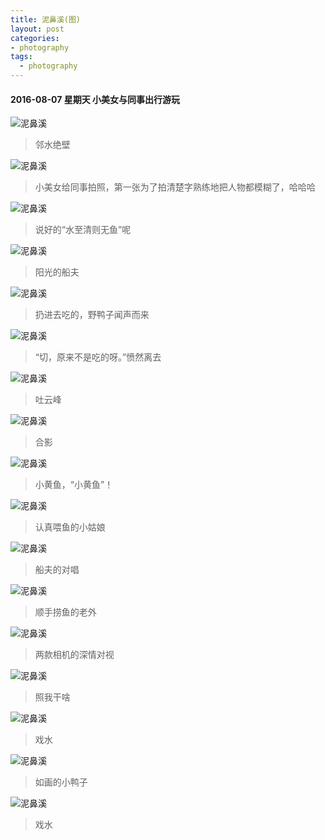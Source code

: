 ```yaml
---
title: 泥鼻溪(图)
layout: post
categories:
- photography
tags:
  - photography
---
```


#### 2016-08-07 星期天 小美女与同事出行游玩

![泥鼻溪](/media/files/2016/08a/DSC_0366_meitu_14.jpg)

> 邻水绝壁

![泥鼻溪](/media/files/2016/08a/DSC_0327_meitu_2.jpg)

> 小美女给同事拍照，第一张为了拍清楚字熟练地把人物都模糊了，哈哈哈

![泥鼻溪](/media/files/2016/08a/DSC_0330_meitu_3.jpg)

> 说好的“水至清则无鱼”呢

![泥鼻溪](/media/files/2016/08a/DSC_0338_meitu_4.jpg)

> 阳光的船夫

![泥鼻溪](/media/files/2016/08a/DSC_0343_meitu_7.jpg)

> 扔进去吃的，野鸭子闻声而来

![泥鼻溪](/media/files/2016/08a/DSC_0344_meitu_8.jpg)

> “切，原来不是吃的呀。”愤然离去

![泥鼻溪](/media/files/2016/08a/DSC_0374_meitu_15.jpg)

> 吐云峰

![泥鼻溪](/media/files/2016/08a/DSC_0391_meitu_16.jpg)

> 合影

![泥鼻溪](/media/files/2016/08a/DSC_0401_meitu_17.jpg)

> 小黄鱼，“小黄鱼”！

![泥鼻溪](/media/files/2016/08a/DSC_0409_meitu_18.jpg)

> 认真喂鱼的小姑娘

![泥鼻溪](/media/files/2016/08a/DSC_0410_meitu_20.jpg)

> 船夫的对唱

![泥鼻溪](/media/files/2016/08a/DSC_0414_meitu_21.jpg)

> 顺手捞鱼的老外

![泥鼻溪](/media/files/2016/08a/DSC_0415_meitu_22.jpg)

> 两款相机的深情对视

![泥鼻溪](/media/files/2016/08a/DSC_0431_meitu_23.jpg)

> 照我干啥

![泥鼻溪](/media/files/2016/08a/DSC_0434_meitu_24.jpg)

> 戏水

![泥鼻溪](/media/files/2016/08a/DSC_0435_meitu_25.jpg)

> 如画的小鸭子

![泥鼻溪](/media/files/2016/08a/DSC_0437_meitu_26.jpg)

> 戏水
